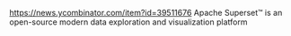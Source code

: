https://news.ycombinator.com/item?id=39511676
Apache Superset™ is an open-source modern data exploration and visualization platform
